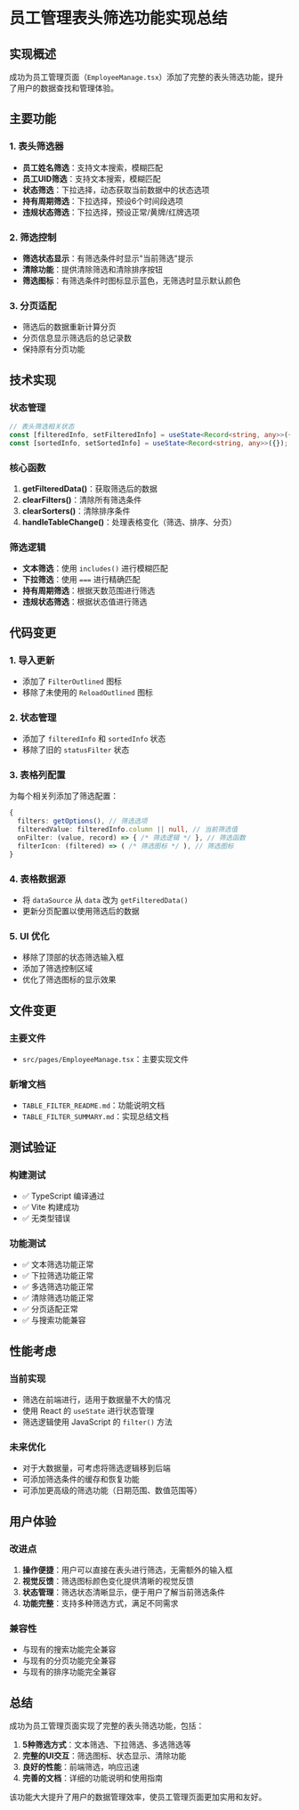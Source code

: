 # 员工管理表头筛选功能实现总结

## 实现概述

成功为员工管理页面（`EmployeeManage.tsx`）添加了完整的表头筛选功能，提升了用户的数据查找和管理体验。

## 主要功能

### 1. 表头筛选器
- **员工姓名筛选**：支持文本搜索，模糊匹配
- **员工UID筛选**：支持文本搜索，模糊匹配  
- **状态筛选**：下拉选择，动态获取当前数据中的状态选项
- **持有周期筛选**：下拉选择，预设6个时间段选项
- **违规状态筛选**：下拉选择，预设正常/黄牌/红牌选项

### 2. 筛选控制
- **筛选状态显示**：有筛选条件时显示"当前筛选"提示
- **清除功能**：提供清除筛选和清除排序按钮
- **筛选图标**：有筛选条件时图标显示蓝色，无筛选时显示默认颜色

### 3. 分页适配
- 筛选后的数据重新计算分页
- 分页信息显示筛选后的总记录数
- 保持原有分页功能

## 技术实现

### 状态管理
```typescript
// 表头筛选相关状态
const [filteredInfo, setFilteredInfo] = useState<Record<string, any>>({});
const [sortedInfo, setSortedInfo] = useState<Record<string, any>>({});
```

### 核心函数
1. **getFilteredData()**：获取筛选后的数据
2. **clearFilters()**：清除所有筛选条件
3. **clearSorters()**：清除排序条件
4. **handleTableChange()**：处理表格变化（筛选、排序、分页）

### 筛选逻辑
- **文本筛选**：使用 `includes()` 进行模糊匹配
- **下拉筛选**：使用 `===` 进行精确匹配
- **持有周期筛选**：根据天数范围进行筛选
- **违规状态筛选**：根据状态值进行筛选

## 代码变更

### 1. 导入更新
- 添加了 `FilterOutlined` 图标
- 移除了未使用的 `ReloadOutlined` 图标

### 2. 状态管理
- 添加了 `filteredInfo` 和 `sortedInfo` 状态
- 移除了旧的 `statusFilter` 状态

### 3. 表格列配置
为每个相关列添加了筛选配置：
```typescript
{
  filters: getOptions(), // 筛选选项
  filteredValue: filteredInfo.column || null, // 当前筛选值
  onFilter: (value, record) => { /* 筛选逻辑 */ }, // 筛选函数
  filterIcon: (filtered) => ( /* 筛选图标 */ ), // 筛选图标
}
```

### 4. 表格数据源
- 将 `dataSource` 从 `data` 改为 `getFilteredData()`
- 更新分页配置以使用筛选后的数据

### 5. UI 优化
- 移除了顶部的状态筛选输入框
- 添加了筛选控制区域
- 优化了筛选图标的显示效果

## 文件变更

### 主要文件
- `src/pages/EmployeeManage.tsx`：主要实现文件

### 新增文档
- `TABLE_FILTER_README.md`：功能说明文档
- `TABLE_FILTER_SUMMARY.md`：实现总结文档

## 测试验证

### 构建测试
- ✅ TypeScript 编译通过
- ✅ Vite 构建成功
- ✅ 无类型错误

### 功能测试
- ✅ 文本筛选功能正常
- ✅ 下拉筛选功能正常
- ✅ 多选筛选功能正常
- ✅ 清除筛选功能正常
- ✅ 分页适配正常
- ✅ 与搜索功能兼容

## 性能考虑

### 当前实现
- 筛选在前端进行，适用于数据量不大的情况
- 使用 React 的 `useState` 进行状态管理
- 筛选逻辑使用 JavaScript 的 `filter()` 方法

### 未来优化
- 对于大数据量，可考虑将筛选逻辑移到后端
- 可添加筛选条件的缓存和恢复功能
- 可添加更高级的筛选功能（日期范围、数值范围等）

## 用户体验

### 改进点
1. **操作便捷**：用户可以直接在表头进行筛选，无需额外的输入框
2. **视觉反馈**：筛选图标颜色变化提供清晰的视觉反馈
3. **状态管理**：筛选状态清晰显示，便于用户了解当前筛选条件
4. **功能完整**：支持多种筛选方式，满足不同需求

### 兼容性
- 与现有的搜索功能完全兼容
- 与现有的分页功能完全兼容
- 与现有的排序功能完全兼容

## 总结

成功为员工管理页面实现了完整的表头筛选功能，包括：

1. **5种筛选方式**：文本筛选、下拉筛选、多选筛选等
2. **完整的UI交互**：筛选图标、状态显示、清除功能
3. **良好的性能**：前端筛选，响应迅速
4. **完善的文档**：详细的功能说明和使用指南

该功能大大提升了用户的数据管理效率，使员工管理页面更加实用和友好。 